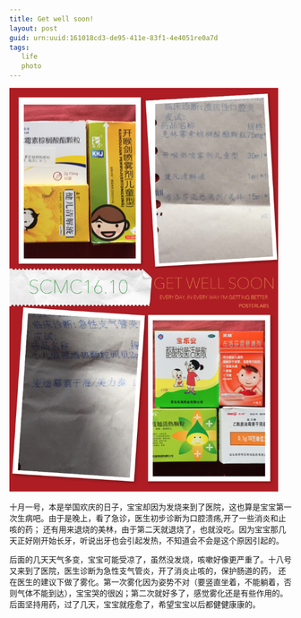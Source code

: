 ```yaml
---
title: Get well soon!
layout: post
guid: urn:uuid:161018cd3-de95-411e-83f1-4e4051re0a7d
tags: 
   life
   photo
---
```

<img src="/media/files/2016/getwell.JPG"  alt="Get well soon" width="480"/>

十月一号，本是举国欢庆的日子，宝宝却因为发烧来到了医院，这也算是宝宝第一次生病吧。由于是晚上，看了急诊，医生初步诊断为口腔溃疡,开了一些消炎和止咳的药；
还有用来退烧的美林，由于第二天就退烧了，也就没吃。因为宝宝那几天正好刚开始长牙，听说出牙也会引起发热，不知道会不会是这个原因引起的。
           
后面的几天天气多变，宝宝可能受凉了，虽然没发烧，咳嗽好像更严重了。十八号又来到了医院，医生诊断为急性支气管炎，开了消炎止咳的，保护肠道的药，
还在医生的建议下做了雾化。第一次雾化因为姿势不对（要竖直坐着，不能躺着，否则气体不能到达），宝宝哭的很凶；第二次就好多了，感觉雾化还是有些作用的。
后面坚持用药，过了几天，宝宝就痊愈了，希望宝宝以后都健健康康的。
